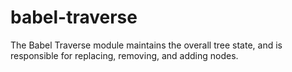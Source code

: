 # babel-traverse

The Babel Traverse module maintains the overall tree state, and is responsible for replacing, removing, and adding nodes.
